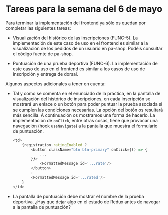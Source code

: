 # Tareas para la semana del 6 de mayo

Para terminar la implementación del frontend ya sólo os quedan por completar las siguientes tareas:

- Visualización del histórico de las inscripciones (FUNC-5). La implementación de este caso de uso en el frontend es similar a la visualización de los pedidos de un usuario en pa-shop. Podéis consultar el código fuente de pa-shop.

- Puntuación de una prueba deportiva (FUNC-6). La implementación de este caso de uso en el frontend es similar a los casos de uso de inscripción y entrega de dorsal. 


Algunos aspectos adicionales a tener en cuenta:
- Tal y como se comenta en el enunciado de la práctica, en la pantalla de visualización del histórico de inscripciones, en cada inscripción se mostrará un enlace o un botón para poder puntuar la prueba asociada si se cumplen las condiciones necesarias. La opción del botón os resultará más sencilla. A continuación os mostramos una forma de hacerlo. La implementación de `onClick`, entre otras cosas, tiene que provocar una navegación (hook `useNavigate`) a la pantalla que muestra el formulario de puntuación.

  ```js
  <td>
      {registration.ratingEnabled ?
          <button className="btn btn-primary" onClick={() => {
              ...
          }}> 
              <FormattedMessage id='...rate'/>
          </button>
          :
          <FormattedMessage id='...rated'/>
      }
  </td>
  ```

- La pantalla de puntuación debe mostrar el nombre de la prueba deportiva. ¿Hay que dejar algo en el estado de Redux antes de navegar a la pantalla de puntuación?


